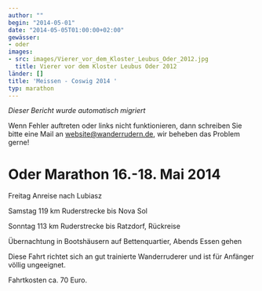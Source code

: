```yaml
---
author: ""
begin: "2014-05-01"
date: "2014-05-05T01:00:00+02:00"
gewässer:
- oder
images:
- src: images/Vierer_vor_dem_Kloster_Leubus_Oder_2012.jpg
  title: Vierer vor dem Kloster Leubus Oder 2012
länder: []
title: 'Meissen - Coswig 2014 '
typ: marathon
---
```



*Dieser Bericht wurde automatisch migriert*

Wenn Fehler auftreten oder links nicht funktionieren, dann schreiben Sie bitte eine Mail an website@wanderrudern.de, wir beheben das Problem gerne!



# Oder Marathon 16.-18. Mai 2014


Freitag Anreise nach Lubiasz

Samstag 119 km Ruderstrecke bis Nova Sol

Sonntag 113 km Ruderstrecke bis Ratzdorf, Rückreise

Übernachtung in Bootshäusern auf Bettenquartier, Abends Essen gehen

Diese Fahrt richtet sich an gut trainierte Wanderruderer und ist für Anfänger völlig ungeeignet.

Fahrtkosten ca. 70 Euro.